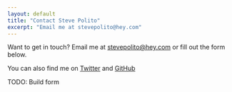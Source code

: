 ```yaml
---
layout: default
title: "Contact Steve Polito"
excerpt: "Email me at stevepolito@hey.com"
---
```


Want to get in touch? Email me at stevepolito@hey.com or fill out the form
below.

You can also find me on [Twitter][] and [GitHub][]

[twitter]: https://twitter.com/stevepolitodsgn
[github]: https://github.com/stevepolitodesign

TODO: Build form
